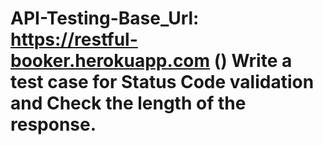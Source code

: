 # API-Testing-Base_Url: https://restful-booker.herokuapp.com () Write a test case for Status Code validation and Check the length of the response.

